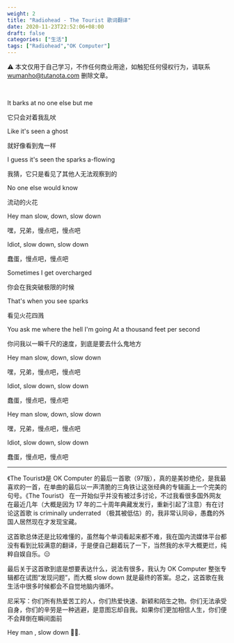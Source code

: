 ```yaml
---
weight: 2
title: "Radiohead - The Tourist 歌词翻译"
date: 2020-11-23T22:52:06+08:00
draft: false
categories: ["生活"]
tags: ["Radiohead","OK Computer"]
---
```


:warning: 本文仅用于自己学习，不作任何商业用途，如触犯任何侵权行为，请联系 wumanho@tutanota.com 删除文章。

&nbsp;

It barks at no one else but me

它只会对着我乱吠

Like it's seen a ghost

就好像看到鬼一样

I guess it's seen the sparks a-flowing

我猜，它只是看见了其他人无法观察到的

No one else would know

流动的火花

Hey man slow, down, slow down

嘿，兄弟，慢点吧，慢点吧

Idiot, slow down, slow down

蠢蛋，慢点吧，慢点吧

Sometimes I get overcharged

你会在我突破极限的时候

That's when you see sparks

看见火花四溅

You ask me where the hell I'm going
At a thousand feet per second

你问我以一瞬千尺的速度，到底是要去什么鬼地方

Hey man slow, down, slow down

嘿，兄弟，慢点吧，慢点吧

Idiot, slow down, slow down

蠢蛋，慢点吧，慢点吧

Hey man slow, down, slow down

嘿，兄弟，慢点吧，慢点吧

Idiot, slow down, slow down

蠢蛋，慢点吧，慢点吧

---

《The Tourist》是 OK Computer 的最后一首歌（97版），真的是美妙绝伦，是我最喜欢的一首，在单曲的最后以一声清脆的三角铁让这张经典的专辑画上一个完美的句号。《The Tourist》 在一开始似乎并没有被过多讨论，不过我看很多国外网友在最近几年（大概是因为 17 年的二十周年典藏发发行，重新引起了注意）有在讨论这首歌 is criminally underrated （极其被低估）的，我非常认同:laughing:，愚蠢的外国人居然现在才发现宝藏。  

这首歌总体还是比较难懂的，虽然每个单词看起来都不难，我在国内流媒体平台都没有看到比较满意的翻译，于是便自己翻着玩了一下，当然我的水平大概更烂，纯粹自娱自乐。:expressionless:

最后关于这首歌到底是想要表达什么，说法有很多，我认为 OK Computer 整张专辑都在试图“发现问题”，而大概 slow down 就是最终的答案。总之，这首歌在我生活中很多时候都会不自觉地脑内循环。

尼采写：你们所有热爱苦工的人，你们热爱快速、新颖和陌生之物。你们无法承受自身，你们的辛劳是一种逃避，是意图忘却自我。如果你们更加相信人生，你们便不会拜倒在瞬间面前

Hey man , slow down :walking_man:.

